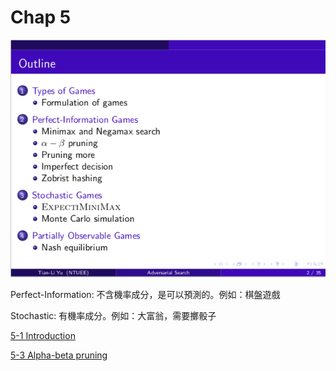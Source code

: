 # Chap 5

![Chap%205%20fc84e7da7326420f9c0d7e5c859c0c2f/_2020-04-28_8.45.08.png](Chap%205%20fc84e7da7326420f9c0d7e5c859c0c2f/_2020-04-28_8.45.08.png)

Perfect-Information: 不含機率成分，是可以預測的。例如：棋盤遊戲

Stochastic: 有機率成分。例如：大富翁，需要擲骰子

[5-1 Introduction](Chap%205%20fc84e7da7326420f9c0d7e5c859c0c2f/5-1%20Introduction%200cf93a7e74fa497c8355612e036f7e45.md)

[5-3 Alpha-beta pruning](Chap%205%20fc84e7da7326420f9c0d7e5c859c0c2f/5-3%20Alpha-beta%20pruning%203683d6b432f140da994a2f9a80ccfe99.md)